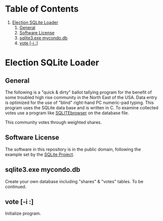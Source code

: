 
# Table of Contents

1.  [Election SQLite Loader](#org615900e)
    1.  [General](#org4dcbcaa)
    2.  [Software License](#orgf6862c2)
    3.  [sqlite3.exe mycondo.db](#org88d7d3f)
    4.  [vote [-i <seats>:<candidates>]](#org54a64fb)



<a id="org615900e"></a>

# Election SQLite Loader


<a id="org4dcbcaa"></a>

## General

The following is a "quick & dirty" ballot tallying program for the benefit
of some troubled high rise community in the North East of the USA. Data
entry is optimized for the use of "blind" right-hand PC numeric-pad typing.
This program uses the SQLite data base and is written in C. To examine
collected votes use a program like [SQLITEbrowser](http://sqlitebrowser.org/) on the database file.

This community votes through weighted shares.


<a id="orgf6862c2"></a>

## Software License

The software in this repository is in the public domain, following the
example set by the [SQLite Project](http://www.sqlite.org/copyright.html).


<a id="org88d7d3f"></a>

## sqlite3.exe mycondo.db

Create your own database including "shares" & "votes" tables. To be
continued.


<a id="org54a64fb"></a>

## vote [-i <seats>:<candidates>]

Initialize program.

